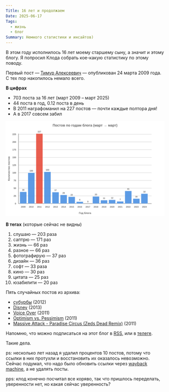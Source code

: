 ```yaml
---
Title: 16 лет и продолжаем
Date: 2025-06-17
Tags:
  - жизнь
  - блог
Summary: Немного статистики и инсайтов)
---
```


В этом году исполнилось 16 лет моему старшему сыну, а значит и этому блогу. Я попросил Клода собрать кое-какую статистику по этому поводу.

Первый пост — [Тимур Алексеевич](2009-03-24-тимур-алексеевич.html) — опубликован 24 марта 2009 года. С тех пор накопилось немало всего.

**В цифрах**

- 703 поста за 16 лет (март 2009 – март 2025)
- 44 поста в год, 0.12 поста в день
- В 2011 награфоманил на 227 постов — почти каждые полтора дня!
- А в 2017 совсем забил

![Посты по годам](images/2025-posts-per-years.svg)

**В тегах** (которые сейчас не видны)

1. слушаю — 203 раза
2. саптрю — 171 раз
3. жизнь — 66 раз
4. разное — 66 раз
5. фотографирую — 37 раз
6. дизайн — 36 раз
7. софт — 33 раза
8. кино — 30 раз
9. цитата — 25 раз
10. юзабилити — 20 раз

Пять случайных постов из архива:

- [субурбы](2012-05-26-субурбы.html) (2012)
- [Disney](2013-02-20-disney.html) (2013)  
- [Voice Over](2011-03-09-voice-over.html) (2011)
- [Optimism vs. Pessimism](2011-09-23-optimism-vs-pessimism.html) (2011)
- [Massive Attack - Paradise Circus (Zeds Dead Remix)](2011-10-23-massive-attack--paradise-circus-zeds-dead-remix.html) (2011)

Напомню, что можно подписаться на этот блог в [RSS][rss], или в [телеге][tg].

Такие дела.

ps: несколько лет назад я удалил процентов 10 постов, потому что ссылки в них протухли и восстановить их оказалось невозможно. Сейчас подумал, что надо было обновить ссылки через [wayback machine](https://archive.org/), а не удалять посты.

pps: клод конечно посчитал все коряво, так что пришлось переделать, уверенности нет, но какая сейчас уверенность?

[rss]: https://fm.alexeypegov.com/atom.xml
[tg]: https://t.me/falsemovement
